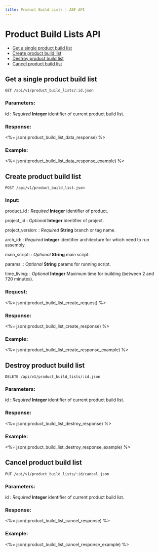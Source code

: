 ```yaml
---
title: Product Build Lists | ABF API
---
```


# Product Build Lists API

* <a href="#get-a-single-product-build-list">Get a single product build list</a>
* <a href="#create-product-build-list">Create product build list</a>
* <a href="#destroy-product-build-list">Destroy product build list</a>
* <a href="#cancel-product-build-list">Cancel product build list</a>

## Get a single product build list

    GET /api/v1/product_build_lists/:id.json

### Parameters:

id
: _Required_ **Integer** identifier of current product build list.

### Response:

<%= json(:product_build_list_data_response) %>

### Example:

<%= json(:product_build_list_data_response_example) %>

## Create product build list

    POST /api/v1/product_build_list.json

### Input:

product_id
: _Required_ **Integer** identifier of product.

project_id
: _Optional_ **Integer** identifier of project.

project_version:
: _Required_ **String** branch or tag name.

arch_id:
: _Required_ **integer** identifier architecture for which need to run assembly.

main_script:
: _Optional_ **String** main script.

params:
: _Optional_ **String** params for running script.

time_living:
: _Optional_ **Integer** Maximum time for building (between 2 and 720 minutes).

### Request:

<%= json(:product_build_list_create_request) %>

### Response:

<%= json(:product_build_list_create_response) %>

### Example:

<%= json(:product_build_list_create_response_example) %>

## Destroy product build list

    DELETE /api/v1/product_build_lists/:id.json

### Parameters:

id
: _Required_ **Integer** identifier of current product build list.

### Response:

<%= json(:product_build_list_destroy_response) %>

### Example:

<%= json(:product_build_list_destroy_response_example) %>

## Cancel product build list

    PUT /api/v1/product_build_lists/:id/cancel.json

### Parameters:

id
: _Required_ **Integer** identifier of current product build list.

### Response:

<%= json(:product_build_list_cancel_response) %>

### Example:

<%= json(:product_build_list_cancel_response_example) %>
